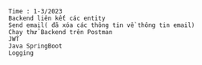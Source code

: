     Time : 1-3/2023
    Backend liên kết các entity 
    Send email( đã xóa các thông tin về thông tin email)
    Chạy thử Backend trên Postman
    JWT
    Java SpringBoot
    Logging 

